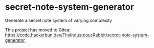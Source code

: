 # secret-note-system-generator
Generate a secret note system of varying complexity 

This project has moved to Gitea: https://code.hackerbun.dev/TheIndustriousRabbit/secret-note-system-generator
